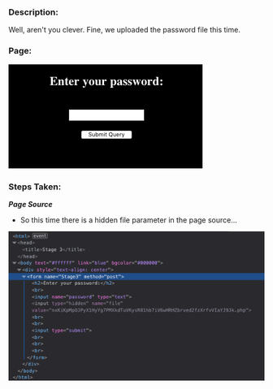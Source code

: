 ### Description:

Well, aren't you clever. Fine, we uploaded the password file this time.

### Page:

![Image](https://raw.githubusercontent.com/r4g1n-cajun/CTF-Writeups/master/NCSAM%20Hacktober%20CTF%202018/Web%20Exploitation/Files/thirdcircle.png)

### Steps Taken:

***Page Source***
  - So this time there is a hidden file parameter in the page source...

![Image](https://raw.githubusercontent.com/r4g1n-cajun/CTF-Writeups/master/NCSAM%20Hacktober%20CTF%202018/Web%20Exploitation/Files/thirdcirclephp.png)
